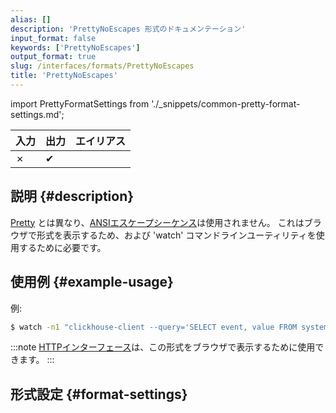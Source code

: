 ```yaml
---
alias: []
description: 'PrettyNoEscapes 形式のドキュメンテーション'
input_format: false
keywords: ['PrettyNoEscapes']
output_format: true
slug: /interfaces/formats/PrettyNoEscapes
title: 'PrettyNoEscapes'
---
```


import PrettyFormatSettings from './_snippets/common-pretty-format-settings.md';

| 入力 | 出力  | エイリアス |
|-------|---------|-------|
| ✗     | ✔       |       |

## 説明 {#description}

[Pretty](/interfaces/formats/Pretty) とは異なり、[ANSIエスケープシーケンス](http://en.wikipedia.org/wiki/ANSI_escape_code)は使用されません。
これはブラウザで形式を表示するため、および 'watch' コマンドラインユーティリティを使用するために必要です。

## 使用例 {#example-usage}

例:

```bash
$ watch -n1 "clickhouse-client --query='SELECT event, value FROM system.events FORMAT PrettyCompactNoEscapes'"
```

:::note
[HTTPインターフェース](../../../interfaces/http.md)は、この形式をブラウザで表示するために使用できます。
:::

## 形式設定 {#format-settings}

<PrettyFormatSettings/>

